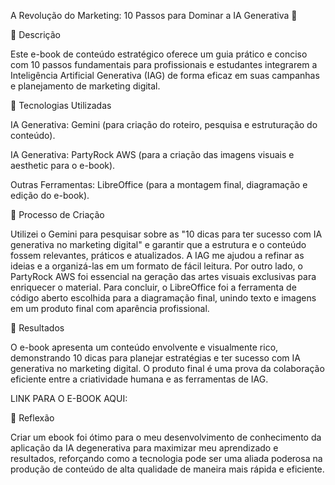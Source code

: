 A Revolução do Marketing: 10 Passos para Dominar a IA Generativa 🚀

📒 Descrição

Este e-book de conteúdo estratégico oferece um guia prático e conciso com 10 passos fundamentais para profissionais e estudantes integrarem a Inteligência Artificial Generativa (IAG) de forma eficaz em suas campanhas e planejamento de marketing digital.

🤖 Tecnologias Utilizadas

IA Generativa: Gemini (para criação do roteiro, pesquisa e estruturação do conteúdo).

IA Generativa: PartyRock AWS (para a criação das imagens visuais e aesthetic para o e-book).

Outras Ferramentas: LibreOffice (para a montagem final, diagramação e edição do e-book).

🧐 Processo de Criação

Utilizei o Gemini para pesquisar sobre as "10 dicas para ter sucesso com IA generativa no marketing digital" e garantir que a estrutura e o conteúdo fossem relevantes, práticos e atualizados. A IAG me ajudou a refinar as ideias e a organizá-las em um formato de fácil leitura. Por outro lado, o PartyRock AWS foi essencial na geração das artes visuais exclusivas para enriquecer o material. Para concluir, o LibreOffice foi a ferramenta de código aberto escolhida para a diagramação final, unindo texto e imagens em um produto final com aparência profissional.

🚀 Resultados

O e-book apresenta um conteúdo envolvente e visualmente rico, demonstrando 10 dicas para planejar estratégias e ter sucesso com IA generativa no marketing digital. O produto final é uma prova da colaboração eficiente entre a criatividade humana e as ferramentas de IAG.

LINK PARA O E-BOOK AQUI: 

💭 Reflexão

Criar um ebook foi ótimo para o meu desenvolvimento de conhecimento da aplicação da IA degenerativa para maximizar meu aprendizado e resultados, reforçando como a tecnologia pode ser uma aliada poderosa na produção de conteúdo de alta qualidade de maneira mais rápida e eficiente.
